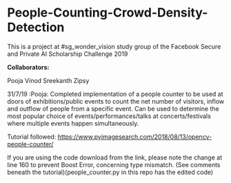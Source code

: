 # People-Counting-Crowd-Density-Detection
This is a project at #sg_wonder_vision study group of the Facebook Secure and Private AI Scholarship Challenge 2019

**Collaborators:**

Pooja Vinod
Sreekanth Zipsy

31/7/19 :Pooja: Completed implementation of a people counter to be used at doors of exhibitions/public events to count the net number of  visitors, inflow and outflow of people from a specific event. Can be used to determine the most popular choice of events/performances/talks at concerts/festivals where multiple events happen simultaneously. 

Tutorial followed: https://www.pyimagesearch.com/2018/08/13/opencv-people-counter/

If you are using the code download from the link, please note the change at line 160 to prevent Boost Error, concerning type mismatch. (See comments beneath the tutorial)(people_counter.py in this repo has the edited code)

